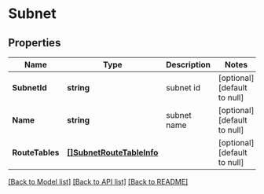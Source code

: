 # Subnet

## Properties
Name | Type | Description | Notes
------------ | ------------- | ------------- | -------------
**SubnetId** | **string** | subnet id | [optional] [default to null]
**Name** | **string** | subnet name | [optional] [default to null]
**RouteTables** | [**[]SubnetRouteTableInfo**](SubnetRouteTableInfo.md) |  | [optional] [default to null]

[[Back to Model list]](../README.md#documentation-for-models) [[Back to API list]](../README.md#documentation-for-api-endpoints) [[Back to README]](../README.md)

